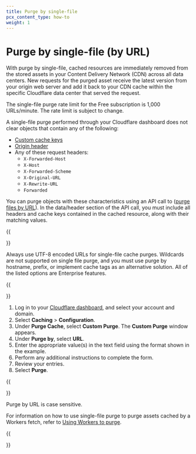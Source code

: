 ```yaml
---
title: ​Purge by single-file
pcx_content_type: how-to
weight: 1
---
```


# Purge by single-file (by URL)

With purge by single-file, cached resources are immediately removed from the stored assets in your Content Delivery Network (CDN) across all data centers. New requests for the purged asset receive the latest version from your origin web server and add it back to your CDN cache within the specific Cloudflare data center that served the request.

The single-file purge rate limit for the Free subscription is 1,000 URLs/minute. The rate limit is subject to change.

A single-file purge performed through your Cloudflare dashboard does not clear objects that contain any of the following:

- [Custom cache keys](/cache/how-to/cache-keys/)
- [Origin header](https://developer.mozilla.org/en-US/docs/Web/HTTP/Headers/Origin)
- Any of these request headers:
  - `X-Forwarded-Host`
  - `X-Host`
  - `X-Forwarded-Scheme`
  - `X-Original-URL`
  - `X-Rewrite-URL`
  - `Forwarded`

You can purge objects with these characteristics using an API call to ([purge files by URL](/api/operations/zone-purge#purge-cached-content-by-url)). In the data/header section of the API call, you must include all headers and cache keys contained in the cached resource, along with their matching values.

{{<Aside type="warning" header="Warning">}}

Always use UTF-8 encoded URLs for single-file cache purges. Wildcards are not supported on single file purge, and you must use purge by hostname, prefix, or implement cache tags as an alternative solution. All of the listed options are Enterprise features.

{{</Aside>}}

1.  Log in to your [Cloudflare dashboard](https://dash.cloudflare.com/login), and select your account and domain.
2.  Select **Caching** > **Configuration**.
3.  Under **Purge Cache**, select **Custom Purge**. The **Custom Purge** window appears.
4.  Under **Purge by**, select **URL**.
5.  Enter the appropriate value(s) in the text field using the format shown in the example.
6.  Perform any additional instructions to complete the form.
7.  Review your entries.
8.  Select **Purge**.

{{<Aside type="note" header="Note">}}

Purge by URL is case sensitive. 

For information on how to use single-file purge to purge assets cached by a Workers fetch, refer to [​​Using Workers to purge](/workers/learning/how-the-cache-works/#single-file-purge--assets-cached-by-a-worker).

{{</Aside>}}

